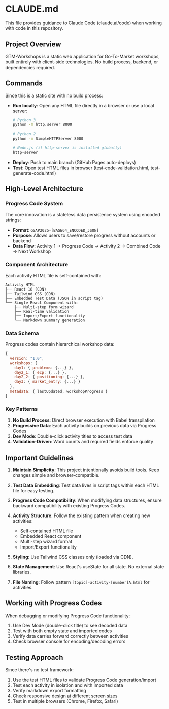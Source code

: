 # CLAUDE.md

This file provides guidance to Claude Code (claude.ai/code) when working with code in this repository.

## Project Overview

GTM-Workshops is a static web application for Go-To-Market workshops, built entirely with client-side technologies. No build process, backend, or dependencies required.

## Commands

Since this is a static site with no build process:
- **Run locally**: Open any HTML file directly in a browser or use a local server:
  ```bash
  # Python 3
  python -m http.server 8000
  
  # Python 2
  python -m SimpleHTTPServer 8000
  
  # Node.js (if http-server is installed globally)
  http-server
  ```
- **Deploy**: Push to main branch (GitHub Pages auto-deploys)
- **Test**: Open test HTML files in browser (test-code-validation.html, test-generate-code.html)

## High-Level Architecture

### Progress Code System
The core innovation is a stateless data persistence system using encoded strings:
- **Format**: `GSAP2025-[BASE64_ENCODED_JSON]`
- **Purpose**: Allows users to save/restore progress without accounts or backend
- **Data Flow**: Activity 1 → Progress Code → Activity 2 → Combined Code → Next Workshop

### Component Architecture
Each activity HTML file is self-contained with:
```
Activity HTML
├── React 18 (CDN)
├── Tailwind CSS (CDN)
├── Embedded Test Data (JSON in script tag)
└── Single React Component with:
    ├── Multi-step form wizard
    ├── Real-time validation
    ├── Import/Export functionality
    └── Markdown summary generation
```

### Data Schema
Progress codes contain hierarchical workshop data:
```javascript
{
  version: "1.0",
  workshops: {
    day1: { problems: {...} },
    day2_1: { ecp: {...} },
    day2_2: { positioning: {...} },
    day3: { market_entry: {...} }
  },
  metadata: { lastUpdated, workshopProgress }
}
```

### Key Patterns
1. **No Build Process**: Direct browser execution with Babel transpilation
2. **Progressive Data**: Each activity builds on previous data via Progress Codes
3. **Dev Mode**: Double-click activity titles to access test data
4. **Validation-Driven**: Word counts and required fields enforce quality

## Important Guidelines

1. **Maintain Simplicity**: This project intentionally avoids build tools. Keep changes simple and browser-compatible.

2. **Test Data Embedding**: Test data lives in script tags within each HTML file for easy testing.

3. **Progress Code Compatibility**: When modifying data structures, ensure backward compatibility with existing Progress Codes.

4. **Activity Structure**: Follow the existing pattern when creating new activities:
   - Self-contained HTML file
   - Embedded React component
   - Multi-step wizard format
   - Import/Export functionality

5. **Styling**: Use Tailwind CSS classes only (loaded via CDN).

6. **State Management**: Use React's useState for all state. No external state libraries.

7. **File Naming**: Follow pattern `[topic]-activity-[number]A.html` for activities.

## Working with Progress Codes

When debugging or modifying Progress Code functionality:
1. Use Dev Mode (double-click title) to see decoded data
2. Test with both empty state and imported codes
3. Verify data carries forward correctly between activities
4. Check browser console for encoding/decoding errors

## Testing Approach

Since there's no test framework:
1. Use the test HTML files to validate Progress Code generation/import
2. Test each activity in isolation and with imported data
3. Verify markdown export formatting
4. Check responsive design at different screen sizes
5. Test in multiple browsers (Chrome, Firefox, Safari)